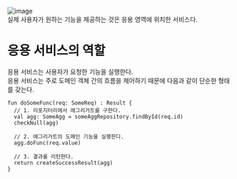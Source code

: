 ![image](https://github.com/shmin7777/ddd-architecture/assets/67637716/921465cc-3950-43e5-a339-51010ceaa7a6)  
실제 사용자가 원하는 기능을 제공하는 것은 응용 영역에 위치한 서비스다.  

# 응용 서비스의 역할
응용 서비스는 사용자가 요청한 기능을 실행한다.  
응용 서비스는 주로 도메인 객체 간의 흐름을 제어하기 때문에 다음과 같이 단순한 형태를 갖는다.  

```
fun doSomeFunc(req: SomeReq) : Result {
  // 1. 리포지터리에서 애그리거트를 구한다.
  val agg: SomeAgg = someAggRepository.findById(req.id)
  checkNull(agg)

  // 2. 애그리거트의 도메인 기능을 실행한다.
  agg.doFunc(req.value)

  // 3. 결과를 리턴한다.
  return createSuccessResult(agg)
}
```  
